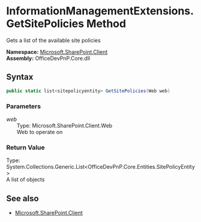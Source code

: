 # InformationManagementExtensions.GetSitePolicies Method  
Gets a list of the available site policies  

**Namespace:** [Microsoft.SharePoint.Client](Microsoft.SharePoint.Client.md)  
**Assembly:** OfficeDevPnP.Core.dll  
## Syntax
```C#
public static list<sitepolicyentity> GetSitePolicies(Web web)
```
### Parameters
*web*  
&emsp;&emsp;Type: Microsoft.SharePoint.Client.Web  
&emsp;&emsp;Web to operate on  
### Return Value
Type: System.Collections.Generic.List<OfficeDevPnP.Core.Entities.SitePolicyEntity>  
A list of  objects

## See also
- [Microsoft.SharePoint.Client](Microsoft.SharePoint.Client.md)
